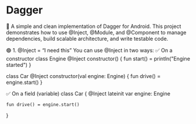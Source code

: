 # Dagger
🚀 A simple and clean implementation of Dagger for Android. This project demonstrates how to use @Inject, @Module, and @Component to manage dependencies, build scalable architecture, and write testable code.

🟢 1. @Inject = “I need this”
You can use @Inject in two ways:
✅ On a constructor
class Engine @Inject constructor() {
    fun start() = println("Engine started")
}

class Car @Inject constructor(val engine: Engine) {
    fun drive() = engine.start()
}

✅ On a field (variable)
class Car {
    @Inject lateinit var engine: Engine

    fun drive() = engine.start()
}

 
